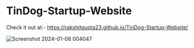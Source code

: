 # TinDog-Startup-Website
Check it out at:- https://rakshitgupta23.github.io/TinDog-Startup-Website/



![Screenshot 2024-01-08 004047](https://github.com/rakshitgupta23/TinDog-Startup-Website/assets/114903166/65f32c29-6c6b-49da-b7bf-0b4230020bf3)
